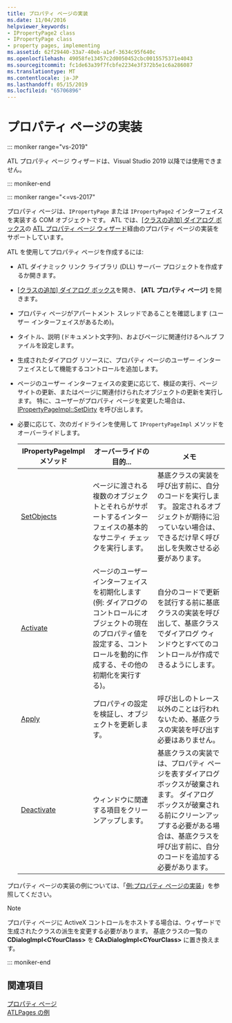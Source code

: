 ```yaml
---
title: プロパティ ページの実装
ms.date: 11/04/2016
helpviewer_keywords:
- IPropertyPage2 class
- IPropertyPage class
- property pages, implementing
ms.assetid: 62f29440-33a7-40eb-a1ef-3634c95f640c
ms.openlocfilehash: 49058fe13457c2d0050452cbc0015575371e4043
ms.sourcegitcommit: fc1de63a39f7fcbfe2234e3f372b5e1c6a286087
ms.translationtype: MT
ms.contentlocale: ja-JP
ms.lasthandoff: 05/15/2019
ms.locfileid: "65706896"
---
```

# <a name="implementing-property-pages"></a>プロパティ ページの実装

::: moniker range="vs-2019"

ATL プロパティ ページ ウィザードは、Visual Studio 2019 以降では使用できません。

::: moniker-end

::: moniker range="<=vs-2017"

プロパティ ページは、`IPropertyPage` または `IPropertyPage2` インターフェイスを実装する COM オブジェクトです。 ATL では、[[クラスの追加] ダイアログ ボックス](../ide/add-class-dialog-box.md)の [ATL プロパティ ページ ウィザード](../atl/reference/atl-property-page-wizard.md)経由のプロパティ ページの実装をサポートしています。

ATL を使用してプロパティ ページを作成するには:

- ATL ダイナミック リンク ライブラリ (DLL) サーバー プロジェクトを作成するか開きます。

- [[クラスの追加] ダイアログ ボックス](../ide/add-class-dialog-box.md)を開き、 **[ATL プロパティ ページ]** を開きます。

- プロパティ ページがアパートメント スレッドであることを確認します (ユーザー インターフェイスがあるため)。

- タイトル、説明 (ドキュメント文字列)、およびページに関連付けるヘルプ ファイルを設定します。

- 生成されたダイアログ リソースに、プロパティ ページのユーザー インターフェイスとして機能するコントロールを追加します。

- ページのユーザー インターフェイスの変更に応じて、検証の実行、ページ サイトの更新、またはページに関連付けられたオブジェクトの更新を実行します。 特に、ユーザーがプロパティ ページを変更した場合は、[IPropertyPageImpl::SetDirty](../atl/reference/ipropertypageimpl-class.md#setdirty) を呼び出します。

- 必要に応じて、次のガイドラインを使用して `IPropertyPageImpl` メソッドをオーバーライドします。

   |IPropertyPageImpl メソッド|オーバーライドの目的...|メモ|
   |------------------------------|----------------------------------|-----------|
   |[SetObjects](../atl/reference/ipropertypageimpl-class.md#setobjects)|ページに渡される複数のオブジェクトとそれらがサポートするインターフェイスの基本的なサニティ チェックを実行します。|基底クラスの実装を呼び出す前に、自分のコードを実行します。 設定されるオブジェクトが期待に沿っていない場合は、できるだけ早く呼び出しを失敗させる必要があります。|
   |[Activate](../atl/reference/ipropertypageimpl-class.md#activate)|ページのユーザー インターフェイスを初期化します (例: ダイアログのコントロールにオブジェクトの現在のプロパティ値を設定する、コントロールを動的に作成する、その他の初期化を実行する)。|自分のコードで更新を試行する前に基底クラスの実装を呼び出して、基底クラスでダイアログ ウィンドウとすべてのコントロールが作成できるようにします。|
   |[Apply](../atl/reference/ipropertypageimpl-class.md#apply)|プロパティの設定を検証し、オブジェクトを更新します。|呼び出しのトレース以外のことは行われないため、基底クラスの実装を呼び出す必要はありません。|
   |[Deactivate](../atl/reference/ipropertypageimpl-class.md#deactivate)|ウィンドウに関連する項目をクリーンアップします。|基底クラスの実装では、プロパティ ページを表すダイアログ ボックスが破棄されます。 ダイアログ ボックスが破棄される前にクリーンアップする必要がある場合は、基底クラスを呼び出す前に、自分のコードを追加する必要があります。|

プロパティ ページの実装の例については、「[例:プロパティ ページの実装](../atl/example-implementing-a-property-page.md)」を参照してください。

> [!NOTE]
> プロパティ ページに ActiveX コントロールをホストする場合は、ウィザードで生成されたクラスの派生を変更する必要があります。 基底クラスの一覧の **CDialogImpl\<CYourClass>** を **CAxDialogImpl\<CYourClass>** に置き換えます。

::: moniker-end

## <a name="see-also"></a>関連項目

[プロパティ ページ](../atl/atl-com-property-pages.md)<br/>
[ATLPages の例](../overview/visual-cpp-samples.md)
